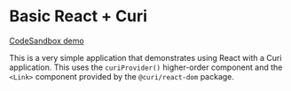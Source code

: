 # Basic React + Curi

[CodeSandbox demo](https://codesandbox.io/s/github/pshrmn/curi/tree/master/examples/react/basic)

This is a very simple application that demonstrates using React with a Curi application. This uses the `curiProvider()` higher-order component and the `<Link>` component provided by the `@curi/react-dom` package.
